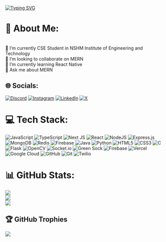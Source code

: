 [![Typing SVG](https://readme-typing-svg.demolab.com?font=Fira+Code&duration=3000&pause=1000&color=25F737&width=435&lines=Hey+!+%F0%9F%9A%80+Welcome+to+my+codeverse+!;Anurag+here++!!+%F0%9F%91%8B+;Let's+build+something+great+!+%F0%9F%9A%80)](https://git.io/typing-svg)

# 💫 About Me:
<br>🔭 I’m currently  CSE Student in NSHM Institute of Engineering and Technology<br>👯 I’m looking to collaborate on MERN<br>🌱 I’m currently learning React Native<br>💬 Ask me about MERN<br>


## 🌐 Socials:
[![Discord](https://img.shields.io/badge/Discord-%237289DA.svg?logo=discord&logoColor=white)](https://discord.gg/https://discord.gg/gJTAAQgV) [![Instagram](https://img.shields.io/badge/Instagram-%23E4405F.svg?logo=Instagram&logoColor=white)](https://instagram.com/itsanuragrajput07) [![LinkedIn](https://img.shields.io/badge/LinkedIn-%230077B5.svg?logo=linkedin&logoColor=white)](https://linkedin.com/in/anurag-singh-047492256/) [![X](https://img.shields.io/badge/X-black.svg?logo=X&logoColor=white)](https://x.com/itsanurag707) 

# 💻 Tech Stack:
![JavaScript](https://img.shields.io/badge/javascript-%23323330.svg?style=for-the-badge&logo=javascript&logoColor=%23F7DF1E) ![TypeScript](https://img.shields.io/badge/typescript-%23007ACC.svg?style=for-the-badge&logo=typescript&logoColor=white) ![Next JS](https://img.shields.io/badge/Next-black?style=for-the-badge&logo=next.js&logoColor=white) ![React](https://img.shields.io/badge/react-%2320232a.svg?style=for-the-badge&logo=react&logoColor=%2361DAFB) ![NodeJS](https://img.shields.io/badge/node.js-6DA55F?style=for-the-badge&logo=node.js&logoColor=white) ![Express.js](https://img.shields.io/badge/express.js-%23404d59.svg?style=for-the-badge&logo=express&logoColor=%2361DAFB) ![MongoDB](https://img.shields.io/badge/MongoDB-%234ea94b.svg?style=for-the-badge&logo=mongodb&logoColor=white) ![Redis](https://img.shields.io/badge/redis-%23DD0031.svg?style=for-the-badge&logo=redis&logoColor=white) ![Firebase](https://img.shields.io/badge/firebase-a08021?style=for-the-badge&logo=firebase&logoColor=ffcd34) ![Java](https://img.shields.io/badge/java-%23ED8B00.svg?style=for-the-badge&logo=openjdk&logoColor=white) ![Python](https://img.shields.io/badge/python-3670A0?style=for-the-badge&logo=python&logoColor=ffdd54) ![HTML5](https://img.shields.io/badge/html5-%23E34F26.svg?style=for-the-badge&logo=html5&logoColor=white) ![CSS3](https://img.shields.io/badge/css3-%231572B6.svg?style=for-the-badge&logo=css3&logoColor=white) ![C](https://img.shields.io/badge/c-%2300599C.svg?style=for-the-badge&logo=c&logoColor=white) ![Flask](https://img.shields.io/badge/flask-%23000.svg?style=for-the-badge&logo=flask&logoColor=white) ![OpenCV](https://img.shields.io/badge/opencv-%23white.svg?style=for-the-badge&logo=opencv&logoColor=white) ![Socket.io](https://img.shields.io/badge/Socket.io-black?style=for-the-badge&logo=socket.io&badgeColor=010101) ![Green Sock](https://img.shields.io/badge/green%20sock-88CE02?style=for-the-badge&logo=greensock&logoColor=white) ![Firebase](https://img.shields.io/badge/firebase-%23039BE5.svg?style=for-the-badge&logo=firebase) ![Vercel](https://img.shields.io/badge/vercel-%23000000.svg?style=for-the-badge&logo=vercel&logoColor=white) ![Google Cloud](https://img.shields.io/badge/GoogleCloud-%234285F4.svg?style=for-the-badge&logo=google-cloud&logoColor=white) ![GitHub](https://img.shields.io/badge/github-%23121011.svg?style=for-the-badge&logo=github&logoColor=white) ![Git](https://img.shields.io/badge/git-%23F05033.svg?style=for-the-badge&logo=git&logoColor=white) ![Twilio](https://img.shields.io/badge/Twilio-F22F46?style=for-the-badge&logo=Twilio&logoColor=white)
# 📊 GitHub Stats:
![](https://github-readme-stats.vercel.app/api?username=itsAnuragsingh&theme=dark&hide_border=false&include_all_commits=true&count_private=false)<br/>
![](https://github-readme-streak-stats.herokuapp.com/?user=itsAnuragsingh&theme=dark&hide_border=false)<br/>
![](https://github-readme-stats.vercel.app/api/top-langs/?username=itsAnuragsingh&theme=dark&hide_border=false&include_all_commits=true&count_private=false&layout=compact)

## 🏆 GitHub Trophies
![](https://github-profile-trophy.vercel.app/?username=itsAnuragsingh&theme=radical&no-frame=false&no-bg=true&margin-w=4)

<!-- Proudly created with GPRM ( https://gprm.itsvg.in ) -->
